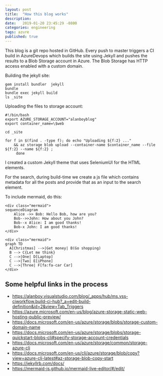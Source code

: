 ```yaml
---
layout: post
title:  "How this blog works"
description: 
date:   2019-01-20 23:45:29 -0800
categories: engineering
tags: azure
published: true
---
```


This blog is a git repo hosted in GitHub. Every push to master triggers a CI build in AzureDevops which builds the site using Jekyll and pushes the results to a Blob Storage account in Azure. The Blob Storage has HTTP access enabled with a custom domain.

Building the jekyll site:

```
gem install bundler  jekyll  
bundle
bundle exec jekyll build
ls _site
```

Uploading the files to storage account:

```
#!/bin/bash
export AZURE_STORAGE_ACCOUNT="alanboyblog"
export container_name=\$web

cd _site

for f in $(find . -type f); do echo "Uploading ${f:2} ..." 
    && az storage blob upload --container-name $container_name --file ${f:2} --name ${f:2} ;
     done
```

I created a custom Jekyll theme that uses SeleniumUI for the HTML elements.

For the search, during build-time we create a js file which contains metadata for all the posts and provide that as an input to the search element.

To include mermaid, do this:

```
<div class="mermaid">
sequenceDiagram
    Alice ->> Bob: Hello Bob, how are you?
    Bob-->>John: How about you John?
    Bob--x Alice: I am good thanks!
    Bob-x John: I am good thanks!
</div>
```

```
<div class="mermaid">
graph TD
  A[Christmas] -->|Get money| B(Go shopping)
  B --> C{Let me think}
  C -->|One| D[Laptop]
  C -->|Two| E[iPhone]
  C -->|Three| F[fa:fa-car Car]
</div>
```

## Some helpful links in the process
- https://alanboy.visualstudio.com/blog/_apps/hub/ms.vss-ciworkflow.build-ci-hub?_a=edit-build-definition&id=2&view=Tab_Triggers
- https://azure.microsoft.com/en-us/blog/azure-storage-static-web-hosting-public-preview/
- https://docs.microsoft.com/en-us/azure/storage/blobs/storage-custom-domain-name
- https://docs.microsoft.com/en-us/azure/storage/blobs/storage-quickstart-blobs-cli#specify-storage-account-credentials
- https://docs.microsoft.com/en-us/azure/storage/common/storage-azure-cli
- https://docs.microsoft.com/en-us/cli/azure/storage/blob/copy?view=azure-cli-latest#az-storage-blob-copy-start
- https://jekyllrb.com/docs/
- https://mermaid-js.github.io/mermaid-live-editor/#/edit/



